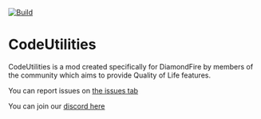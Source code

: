 [![Build](https://github.com/CodeUtilities/CodeUtilities/actions/workflows/build.yml/badge.svg)](https://github.com/CodeUtilities/CodeUtilities/actions/workflows/build.yml)
# CodeUtilities
CodeUtilities is a mod created specifically for DiamondFire by members of the community which aims to provide Quality of Life features.


You can report issues on [the issues tab](https://github.com/CodeUtilities/CodeUtilities/issues)

You can join our [discord here](https://discord.gg/WY6tPFE)
